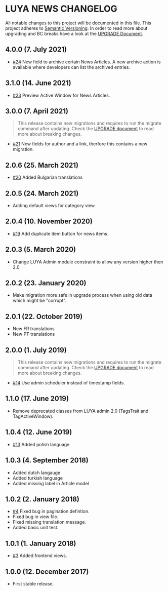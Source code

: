 # LUYA NEWS CHANGELOG

All notable changes to this project will be documented in this file. This project adheres to [Semantic Versioning](http://semver.org/).
In order to read more about upgrading and BC breaks have a look at the [UPGRADE Document](UPGRADE.md).

## 4.0.0 (7. July 2021)

+ [#24](https://github.com/luyadev/luya-module-news/pull/24) New field to archive certain News Articles. A new archive action is available where developers can list the archived entries.

## 3.1.0 (14. June 2021)

+ [#23](https://github.com/luyadev/luya-module-news/pull/23) Preview Active Window for News Articles.

## 3.0.0 (7. April 2021)

> This release contains new migrations and requires to run the migrate command after updating. Check the [UPGRADE document](UPGRADE.md) to read more about breaking changes.

+ [#21](https://github.com/luyadev/luya-module-news/issues/21) New fields for author and a link, therfore this contains a new migration.

## 2.0.6 (25. March 2021)

+ [#20](https://github.com/luyadev/luya-module-news/pull/20) Added Bulgarian translations

## 2.0.5 (24. March 2021)

+ Adding default views for category view

## 2.0.4 (10. November 2020)

+ [#19](https://github.com/luyadev/luya-module-news/issues/19) Add duplicate item button for news items.

## 2.0.3 (5. March 2020)

+ Change LUYA Admin module constraint to allow any version higher then 2.0

## 2.0.2 (23. January 2020)

+ Make migration more safe in upgrade process when using old data which might be "corrupt".

## 2.0.1 (22. October 2019)

+ New FR translations
+ New PT translations

## 2.0.0 (1. July 2019)

> This release contains new migrations and requires to run the migrate command after updating. Check the [UPGRADE document](UPGRADE.md) to read more about breaking changes.

+ [#14](https://github.com/luyadev/luya-module-news/pull/14) Use admin scheduler instead of timestamp fields.

## 1.1.0 (17. June 2019)

+ Remove deprecated classes from LUYA admin 2.0 (TagsTrait and TagActiveWindow).

## 1.0.4 (12. June 2019)

+ [#13](https://github.com/luyadev/luya-module-news/pull/13) Added polish language.

## 1.0.3 (4. September 2018)

+ Added dutch langauge
+ Added turkish language
+ Added missing label in Article model

## 1.0.2 (2. January 2018)

+ [#4](https://github.com/luyadev/luya-module-news/issues/4) Fixed bug in pagination defintion.
+ Fixed bug in view file.
+ Fixed missing translation message.
+ Added basic unit test.

## 1.0.1 (1. January 2018)

+ [#3](https://github.com/luyadev/luya-module-news/issues/3) Added frontend views.

## 1.0.0 (12. December 2017)

+ First stable release.
